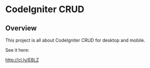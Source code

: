 # CodeIgniter CRUD

## Overview

This project is all about CodeIgniter CRUD for desktop and mobile.

See it here:

http://cl.ly/E8LZ
